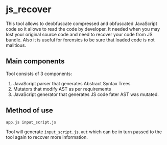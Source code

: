 # js_recover
This tool allows to deobfuscate compressed and obfuscated JavaScript code so it allows to read the code by developer.
It needed when you may lost your original source code and need to recover your code from JS bundle.
Also it is useful for forensics to be sure that loaded code is not malitious.

## Main components

Tool consists of 3 components:
1. JavaScript parser that generates Abstract Syntax Trees
2. Mutators that modify AST as per requirements
3. JavaScript generator that generates JS code fater AST was mutated.

## Method of use

```
app.js input_script.js
```

Tool will generate `input_script.js.out` which can be in turn passed to the tool again to recover more information.

